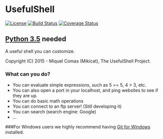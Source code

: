 # UsefulShell  
[![License](https://img.shields.io/github/license/Worldev/UsefulShell.svg)](https://github.com/Worldev/UsefulShell/blob/master/LICENSE)
[![Build Status](https://travis-ci.org/Worldev/UsefulShell.svg)](https://travis-ci.org/Worldev/UsefulShell) [![Coverage Status](https://coveralls.io/repos/Worldev/UsefulShell/badge.svg?branch=master&service=github)](https://coveralls.io/github/Worldev/UsefulShell?branch=master)
## [Python 3.5](https://python.org/downloads/) needed
A useful shell you can customize.

Copyright (C) 2015 - Miquel Comas (Mikicat), The UsefulShell Project.

### What can you do?
* You can evaluate simple expressions, such as 5 == 5, 4 > 3, etc.
* You can also open a port in your localhost, and ping websites to see if they are up.
* You can do basic math operations
* You can connect to an ftp server! (Still developing it)
* You can search (search engine: Google)
* ...

###For Windows users we highly recommend having [Git for Windows](https://git-scm.com/download/win) installed.
